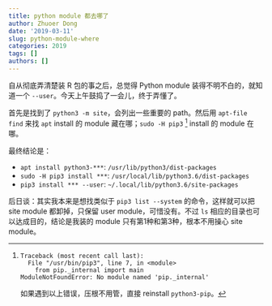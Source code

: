 ```yaml
---
title: python module 都去哪了
author: Zhuoer Dong
date: '2019-03-11'
slug: python-module-where
categories: 2019
tags: []
authors: []
---
```


自从彻底弄清楚装 R 包的事之后，总觉得 Python module 装得不明不白的，就知道一个 `--user`。今天上午鼓捣了一会儿，终于弄懂了。

首先是找到了 `python3 -m site`，会列出一些重要的 path。然后用 `apt-file find` 来找 `apt` install 的 module 藏在哪；`sudo -H pip3` [^pip._internal] install 的 module 在哪。

最终结论是：

- `apt install python3-***`: `/usr/lib/python3/dist-packages`
- `sudo -H pip3 install ***`: `/usr/local/lib/python3.6/dist-packages`
- `pip3 install *** --user`: `~/.local/lib/python3.6/site-packages`

后日谈：其实我本来是想找类似于 `pip3 list --system` 的命令，这样就可以把 site module 都卸掉，只保留 user module，可惜没有。不过 `ls` 相应的目录也可以达成目的，结论是我装的 module 只有第1种和第3种，根本不用操心 site module。


[^pip._internal]:
    ```
    Traceback (most recent call last):
      File "/usr/bin/pip3", line 7, in <module>
        from pip._internal import main
    ModuleNotFoundError: No module named 'pip._internal'
    ```
    如果遇到以上错误，压根不用管，直接 reinstall `python3-pip`。



